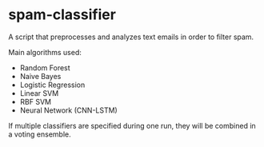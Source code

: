 # spam-classifier

A script that preprocesses and analyzes text emails in order to filter spam.

Main algorithms used:
- Random Forest
- Naive Bayes
- Logistic Regression
- Linear SVM
- RBF SVM
- Neural Network (CNN-LSTM)

If multiple classifiers are specified during one run, they will be combined in a voting ensemble.
